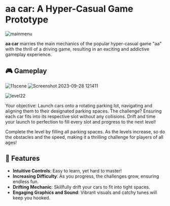 # aa car: A Hyper-Casual Game Prototype


![mainmenu](https://github.com/ziyacanaksu/aa_car/assets/130456179/79c96785-6682-4ee2-b44d-7afbc612a8a2)

**aa car** marries the main mechanics of the popular hyper-casual game "aa" with the thrill of a driving game, resulting in an exciting and addictive gameplay experience.

## 🎮 Gameplay
![11scene](https://github.com/ziyacanaksu/aa_car/assets/130456179/79172c6c-c820-4025-9fef-66133c6b9bf1)
![Screenshot 2023-09-28 121411](https://github.com/ziyacanaksu/aa_car/assets/130456179/5e541d1a-c6bb-4d7d-b09c-094bc2a61563)

![level22](https://github.com/ziyacanaksu/aa_car/assets/130456179/939f4ec8-dc88-4a34-8e72-d68abd1836d3)

Your objective: Launch cars onto a rotating parking lot, navigating and aligning them to their designated parking spaces. The challenge? Ensuring each car fits into its respective slot without any collisions. Drift and time your launch to perfection to fill every slot and progress to the next level!

Complete the level by filling all parking spaces. As the levels increase, so do the obstacles and the speed, making it a thrilling challenge for players of all ages!

## 🚗 Features
* **Intuitive Controls**: Easy to learn, yet hard to master!
* **Increasing Difficulty**: As you progress, the challenges grow, ensuring endless fun.
* **Drifting Mechanic**: Skillfully drift your cars to fit into tight spaces.
* **Engaging Graphics and Sound**: Vibrant visuals and catchy tunes will keep you hooked.

